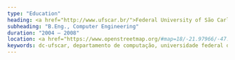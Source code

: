 ```yaml
---
type: "Education"
heading: <a href="http://www.ufscar.br/">Federal University of São Carlos</a>
subheading: "B.Eng., Computer Engineering"
duration: "2004 – 2008"
location: <a href="https://www.openstreetmap.org/#map=18/-21.97966/-47.88039">São Carlos, SP, Brazil</a>
keywords: dc-ufscar, departamento de computação, universidade federal de são carlos, computer engineering
---
```

